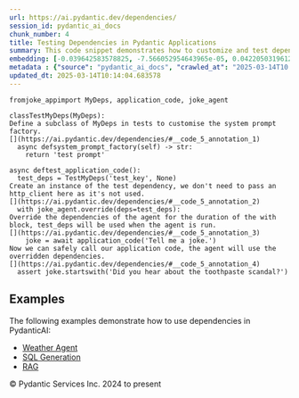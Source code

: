 ```yaml
---
url: https://ai.pydantic.dev/dependencies/
session_id: pydantic_ai_docs
chunk_number: 4
title: Testing Dependencies in Pydantic Applications
summary: This code snippet demonstrates how to customize and test dependencies in a Pydantic application by subclassing 'MyDeps' to create 'TestMyDeps'. The example shows how to override dependencies during a test block and safely call application code while using these mock dependencies to ensure proper testing.
embedding: [-0.039642583578825, -7.566052954643965e-05, 0.04220503196120262, -0.0221827644854784, 0.010576380416750908, 0.036075253039598465, 0.0004996931529603899, 0.010457050055265427, -0.02436838112771511, 0.0035359275061637163, 0.01949470490217209, -0.04288332909345627, -0.016454938799142838, -0.03100060112774372, -0.01550030056387186, -0.047279685735702515, -0.029141569510102272, 0.03778355196118355, -0.01211510505527258, 0.0746627151966095, 0.049766767770051956, 0.039115022867918015, 0.036175742745399475, -0.0034197380300611258, -0.0021290930453687906, -0.0399189256131649, -0.02571241185069084, 0.04612407088279724, 0.03275914490222931, -0.03391475975513458, 0.03285963088274002, -0.0005122541333548725, -0.017987383529543877, 0.06215193495154381, 0.03582403436303139, 0.009602900594472885, 0.013942734338343143, -0.021416541188955307, -0.01090924721211195, 0.017585430294275284, 0.008711068890988827, -0.053911905735731125, 0.01953238807618618, 0.02433069795370102, -0.06782951951026917, 0.06190071254968643, -0.010802478529512882, 0.00242584734223783, 0.008246310986578465, 0.009709669277071953, -0.05310799926519394, -0.012353764846920967, 0.011342602781951427, 0.011229553259909153, -0.024380942806601524, 0.004914499819278717, -0.005222244653850794, 0.038486968725919724, -0.013565903529524803, -0.06421194225549698, 0.027558881789445877, -0.01339004933834076, -0.03208084776997566, 0.026277657598257065, -0.05320848897099495, -0.028915472328662872, 0.0030381970573216677, -0.009100460447371006, -0.020914100110530853, -0.009866682812571526, 0.045872852206230164, 0.039642583578825, -0.052706047892570496, -0.029141569510102272, -0.021680323407053947, -0.012548460625112057, 0.02453167550265789, 0.05526849627494812, 0.03831111639738083, -0.040948931127786636, -0.01777384616434574, 0.029543522745370865, -0.045646753162145615, 0.002728882012888789, -0.03348768502473831, -0.03067401424050331, -0.05295726656913757, -0.00800137035548687, -0.004258186090737581, -0.026579121127724648, -0.003771446645259857, 0.004496845882385969, -0.05908704549074173, 0.0366530604660511, 0.05265580117702484, 0.050017986446619034, 0.012535899877548218, -0.010124183259904385, -0.005275628995150328, 0.02863912843167782, 0.024029234424233437, 0.012309800833463669, -0.11124040931463242, -0.0016423535998910666, 0.06521682441234589, 0.00813326146453619, -0.017296526581048965, 0.005215964280068874, -0.03851209208369255, 0.03409061208367348, -0.049138717353343964, 0.0032752864062786102, 0.033889636397361755, 0.010256074368953705, -0.031176455318927765, 0.00346684199757874, 0.01975848712027073, -0.05712752416729927, 0.010526136495172977, -0.06180022656917572, -0.050445061177015305, -0.03524622693657875, 0.040119901299476624, -0.0032062006648629904, 0.04537041112780571, -0.010884124785661697, -0.012561021372675896, -0.02122812718153, -0.05026920884847641, 0.010161866433918476, 0.0002847819123417139, -0.015651032328605652, 0.011901567690074444, -0.013339804485440254, -0.012447972781956196, 0.0008714208961464465, -0.03906477615237236, -0.017711039632558823, -0.0228610597550869, 0.02306203544139862, 0.04755602777004242, 0.004038368351757526, 0.007498929742723703, 0.01139912661164999, -0.004895658232271671, 0.03539695963263512, -0.033336952328681946, 0.009364241734147072, -0.0027869767509400845, 0.016379572451114655, 0.009791316464543343, 0.023991551250219345, -0.06375974416732788, -3.113268758170307e-05, -0.011568700894713402, -0.012014617212116718, 0.001377787091769278, 0.03489451855421066, 0.04951554536819458, -0.01110394299030304, -0.04220503196120262, 0.005159439519047737, -0.030874991789460182, 0.010004853829741478, -0.05235433951020241, -0.03067401424050331, -0.03582403436303139, -0.002122812671586871, -0.03527135029435158, 0.0175100639462471, 0.0039001971017569304, -0.04366211220622063, 0.008309115655720234, 0.006738988216966391, 0.05667532980442047, -0.009125581942498684, -0.004361814819276333, -0.02426789328455925, -0.05451483279466629, -0.046400412917137146, -0.007932284846901894, -0.018904337659478188, -0.04846042022109032, -0.0012168489629402757, -0.06521682441234589, -0.04104941710829735, -0.010023695416748524, 0.04866139590740204, 0.03047303855419159, 0.04788261279463768, 0.03155328705906868, 0.012133946642279625, -0.0023551916237920523, 0.019871536642313004, 0.05677581578493118, -0.013038340024650097, 0.0412755161523819, 0.008842959068715572, 0.03775843232870102, -0.018376775085926056, 0.0039033375214785337, 0.04516943171620369, 0.02469496801495552, 0.023099718615412712, -0.007329355925321579, -0.026051558554172516, -0.00914442352950573, -0.031176455318927765, -0.012328642420470715, -0.02926718071103096, 0.04079819843173027, -0.043134547770023346, 0.00019989688007626683, 0.05602215602993965, -0.01992177963256836, -0.017560308799147606, -0.006820634473115206, 0.03745696693658829, -0.04180308058857918, 0.041853323578834534, -0.0228610597550869, -0.0058628567494452, 0.05562020465731621, -0.04549602046608925, -0.02632790058851242, 0.012177910655736923, -0.0497165247797966, -0.04288332909345627, 0.00832795724272728, 0.042807962745428085, -0.011047418229281902, -0.03851209208369255, -0.002956550335511565, -0.02730766125023365, -0.01019326876848936, -0.058383628726005554, 0.001473564887419343, -0.03331182897090912, -0.004189100582152605, 0.008610580116510391, 0.009175825864076614, 0.02296154759824276, -0.0007552314200438559, -0.00044356106081977487, 0.02678009867668152, 0.019117875024676323, -0.03263353556394577, -0.029015960171818733, 0.062955841422081, -0.021793372929096222, 0.054565075784921646, -0.0017035885248333216, 0.034417200833559036, -0.01550030056387186, -0.010758514516055584, -0.05627337470650673, 0.01806274987757206, -0.012768278829753399, -0.03142767772078514, 0.044239919632673264, -0.01848982460796833, 0.045847728848457336, -0.023765452206134796, 0.013704074546694756, 0.0063872793689370155, -0.014570784755051136, 0.04753090441226959, -0.010117902420461178, 0.038285993039608, 0.027031319215893745, 0.014721517451107502, 0.006896000821143389, 0.017321648076176643, 0.0005730966222472489, -0.029292302206158638, -0.006481487303972244, -0.007272831629961729, 0.0034480004105716944, -0.01507322583347559, -0.010978332720696926, -0.017849212512373924, 0.006814354099333286, 0.014834566041827202, 0.032382313162088394, -0.025486312806606293, 0.01622883975505829, -6.462056626332924e-05, 0.0023096578661352396, -0.02851351909339428, 0.047832369804382324, -0.01730908825993538, 0.06938708573579788, 0.013101145625114441, -0.024406064301729202, 0.04157698154449463, -0.02655399963259697, -0.002923577791079879, 0.010017414577305317, 0.015085786581039429, -0.02504667639732361, -0.013013218529522419, -0.01659310981631279, 0.0071786236949265, -0.002245282521471381, -0.03939136490225792, 0.003495104145258665, 0.02577521651983261, 0.00832795724272728, 0.008346798829734325, -0.010224671103060246, 0.01019326876848936, 0.023803135380148888, 0.02489594556391239, 0.011210711672902107, -0.019645437598228455, -0.045320164412260056, 0.025750095024704933, -0.04386308789253235, 0.024117160588502884, -0.02093922346830368, -0.0625036433339119, -0.0011697451118379831, 0.04223015531897545, -0.019457021728157997, -0.043034058064222336, -0.017912017181515694, 0.031075967475771904, -0.016517743468284607, -0.012535899877548218, 0.047179196029901505, -0.0457221195101738, -0.015186275355517864, 0.007335636764764786, 0.018464701250195503, 0.006390419788658619, -0.002446258906275034, -0.017811529338359833, 0.011003455147147179, -0.0016282224096357822, 0.04908847063779831, -0.028136687353253365, 0.02561192214488983, 0.013364926911890507, -0.033236462622880936, 0.034442320466041565, 0.024456309154629707, 0.00242584734223783, 0.016969939693808556, -0.015889693051576614, 0.03941648453474045, -0.011003455147147179, -0.015412373468279839, -0.001492406358011067, 0.006845756899565458, 0.01900482550263405, -0.05768021196126938, -0.038788434118032455, 0.022823376581072807, -0.02126581035554409, -0.0013126267585903406, -0.05235433951020241, -0.004440321121364832, -0.020361416041851044, 0.0003658397472463548, -0.024707529693841934, -0.005065232049673796, -0.007071855012327433, -0.0254486296325922, -0.013779440894722939, 0.021479347720742226, 0.03200548142194748, 0.0354723259806633, -0.023263011127710342, -0.021517029032111168, -0.0020851294975727797, 0.004452882334589958, -0.00889948382973671, 0.02547375112771988, 0.044013820588588715, 0.0031088527757674456, 0.03589940071105957, -0.03961746022105217, 0.01659310981631279, -0.009659425355494022, 0.05356019735336304, 0.016341889277100563, 0.008227469399571419, 0.018841532990336418, 0.006327614653855562, 0.02906620316207409, 0.06089583411812782, -0.09265009313821793, -0.007699906360358, 0.007480088155716658, -0.022057153284549713, 0.01115418691188097, -0.021290931850671768, 0.018866654485464096, 0.04092380777001381, 0.01393017265945673, 0.004751206375658512, -0.02655399963259697, -0.016781525686383247, 0.008604300208389759, 0.012642668560147285, 0.018627995625138283, 0.056625086814165115, 0.0004914499586448073, 0.014445174485445023, 0.006814354099333286, 0.04092380777001381, -0.022233007475733757, 0.02028604969382286, -0.021956665441393852, -0.030071085318922997, -0.044440895318984985, 0.010130464099347591, -0.023363500833511353, 0.05702703818678856, 0.04810871183872223, -0.01259242370724678, -0.06416169553995132, -0.001578763360157609, -0.045546263456344604, 0.0005872277542948723, 0.027357904240489006, 0.027332782745361328, -0.018841532990336418, 0.009747352451086044, -0.02806132286787033, -0.01636701077222824, 0.013578464277088642, 0.024255333468317986, 0.006092095281928778, 0.01066430751234293, -0.023702647536993027, 0.0018307688878849149, 0.015311885625123978, 0.006732707377523184, 0.007668503560125828, -0.0250843595713377, -0.01216534897685051, 0.00579063082113862, 0.04677724465727806, -0.04712895303964615, 0.0010182277765125036, -0.03936624154448509, -0.0681309774518013, 0.04233064129948616, -0.014784322120249271, -0.005146878771483898, -0.027131807059049606, -0.00535727571696043, -0.012272117659449577, -0.010400526225566864, -0.032156214118003845, 0.016844330355525017, -0.01004253700375557, 0.05687630549073219, -0.01740957610309124, 0.057730454951524734, 0.03831111639738083, -0.03632647544145584, 0.06617145985364914, 0.020976906642317772, 0.038914043456315994, 0.051098234951496124, -0.011147907003760338, -0.006820634473115206, 0.01838933490216732, 0.032482802867889404, -0.0014814154710620642, -0.010230951942503452, -0.03632647544145584, -0.0158771313726902, -0.04413942992687225, 0.05406263843178749, 0.029844986274838448, -0.016442377120256424, -0.00612349808216095, -0.008189786225557327, 0.017133234068751335, 0.027784978970885277, -0.004952182527631521, -0.025134604424238205, 0.020650319755077362, -0.045847728848457336, -0.017271405085921288, -0.03210597112774849, -0.009514973498880863, -0.025699850171804428, 0.006349596194922924, 0.05009335279464722, -0.013239316642284393, -0.002020754385739565, 0.03504525125026703, 0.03622598573565483, -0.00033875505323521793, -0.00029341760091483593, -0.004817151930183172, 0.031930115073919296, 0.0014892661711201072, -0.019808730110526085, 0.06074510142207146, -0.0013134118635207415, -0.041074540466070175, 0.025222530588507652, -0.007492649368941784, 0.008057895116508007, 0.017974821850657463, -0.028814982622861862, -0.008334238082170486, 0.013427731581032276, 0.019607754424214363, -0.01019326876848936, 0.004945902153849602, -0.029543522745370865, 0.010576380416750908, 0.009916926734149456, -0.0031528163235634565, 0.012799681164324284, -0.04351137951016426, -0.02534814178943634, 0.014068343676626682, 0.014972737990319729, -0.03808501735329628, -0.003711781930178404, -0.00655685318633914, 0.00035524138365872204, 0.014369809068739414, -0.0038028492126613855, -0.008566617034375668, 0.005263068247586489, -0.01712067238986492, -0.041200149804353714, 0.031101088970899582, 0.007040452677756548, 0.0032376032322645187, 0.021140199154615402, 0.003878215327858925, -0.010413086973130703, 0.028789861127734184, -0.005024408455938101, -0.023765452206134796, -0.03539695963263512, 0.02904108166694641, -0.006544292438775301, 0.006079534534364939, -0.0008549345075152814, -0.01512346975505352, 0.060242660343647, -0.00971595011651516, 0.028714494779706, 0.004129435867071152, 0.038285993039608, 0.012655229307711124, -0.02185617759823799, -0.003243883838877082, 0.013201633468270302, -0.000763082061894238, 0.013766879215836525, -0.03491963818669319, -0.005099774803966284, -0.012083702720701694, -0.005605355836451054, 0.02296154759824276, 0.023891063407063484, 0.005253647454082966, -0.0277598574757576, 0.012303520925343037, 0.018238604068756104, 0.012177910655736923, -0.05142482370138168, 0.009395644068717957, 0.00870478805154562, 0.004619315732270479, 0.031201576814055443, 0.0013573754113167524, -0.007210026495158672, -0.012912729755043983, 0.004377515986561775, -0.022986669093370438, 0.01095949113368988, 0.030221818014979362, -0.0068269153125584126, -0.027784978970885277, 0.001300850766710937, -0.02100202813744545, -0.03655257448554039, -0.006198863964527845, -0.000910674047190696, 0.00813326146453619, -0.025523995980620384, -0.0003299230884294957, -0.008541494607925415, 0.0053604161366820335, -0.019281167536973953, 0.017057867720723152, -0.022032031789422035, 0.044466014951467514, 0.018075309693813324, -0.04712895303964615, -0.016291644424200058, -0.007065574638545513, -0.0015112479450181127, -0.009295156225562096, 0.002264124108478427, 0.01712067238986492, -0.011053699068725109, 0.005027548875659704, -0.0009428616613149643, -0.027483515441417694, -0.018439579755067825, -0.038914043456315994, -0.038285993039608, -0.01095949113368988, -0.007932284846901894, 0.0016486340900883079, 0.02688058651983738, -0.027332782745361328, -0.005529989954084158, -0.008811556734144688, -0.006896000821143389, 0.002818379318341613, 0.02524765394628048, 0.0035955924540758133, 0.013465414755046368, -0.0022075995802879333, 0.003953581675887108, 0.006063833367079496, -0.02302435226738453, 0.011461932212114334, -0.011863884516060352, -0.013754318468272686, 0.01177595742046833, -0.026855463162064552, -0.017849212512373924, 0.0024054355453699827, 0.02577521651983261, -0.04883725196123123, -0.001848040265031159, 0.011976934038102627, 0.016681035980582237, 0.014156271703541279, 0.02208227664232254, 0.016417255625128746, -0.011191870085895061, -0.008491250686347485, 0.062302667647600174, -0.02698107436299324, 0.012611265294253826, 0.0030900111887604, 0.005950783845037222, 0.013251877389848232, 0.014068343676626682, 0.03994404897093773, 0.00378400762565434, -0.03228182718157768, -0.017623113468289375, 0.0452699214220047, -0.044993579387664795, 0.004308430477976799, 0.01777384616434574, -0.0155128613114357, 0.001691027544438839, 0.01616603508591652, 0.016505181789398193, -0.007034171838313341, 0.0338393934071064, -0.0020254647824913263, 0.0015230238204821944, -0.0036803793627768755, 0.02198178693652153, -0.0022766850888729095, -0.007184904534369707, -0.011606384068727493, 0.007436124607920647, -0.036401841789484024, -0.02700619585812092, 0.021843615919351578, 0.0021181022748351097, -0.011443090625107288, -0.037255991250276566, 0.007078135851770639, 0.04745553806424141, -0.05451483279466629, -0.0026048419531434774, 0.04240600764751434, -0.009734791703522205, 0.03316109627485275, -0.01104113832116127, -0.006619658321142197, -0.003044477663934231, -0.007461246568709612, 0.04177795723080635, -0.005146878771483898, -0.02420508861541748, -0.014545663259923458, -0.009207229129970074, -0.02969425544142723, -0.01897970400750637, 0.002287676092237234, 0.02873961813747883, 0.01247937511652708, -0.03740672394633293, -0.04529504477977753, -0.003928459715098143, 0.037708185613155365, 0.05345970764756203, -0.006638499908149242, -0.00669502466917038, 0.028438152745366096, -0.005457764025777578, 0.003834251780062914, -0.04288332909345627, 0.006104656495153904, -0.007297953590750694, -0.01134888269007206, 0.04212966561317444, -0.02818693220615387, -0.02463216334581375, 0.021504469215869904, -0.014420052990317345, -0.026353023946285248, -0.003129264572635293, -0.035522568970918655, -0.015311885625123978, 0.027558881789445877, -0.0012301950482651591, -0.008748751133680344, -0.018401896581053734, -0.01420651562511921, -0.01865311712026596, -0.010136744007468224, -0.018050188198685646, -0.006676183082163334, -0.06828171014785767, 0.011788519099354744, -0.006035570986568928, -0.008064175955951214, 0.00737331947311759, -0.006217705551534891, -0.009709669277071953, 0.011939250864088535, -0.013477976433932781, 0.001665905467234552, 0.033563051372766495, 0.028588885441422462, -0.016517743468284607, 0.034542810171842575, -0.0420040562748909, 0.009238631464540958, -0.0117257134988904, -0.009571498259902, 0.001318907248787582, 0.003755745477974415, 0.0029534101486206055, -0.01085900329053402, -0.058785580098629, 0.019846413284540176, 0.0009601330966688693, -0.008359359577298164, -0.024406064301729202, 0.03718062490224838, -0.03200548142194748, -0.013000656850636005, -0.0069588059559464455, -0.03100060112774372, 0.013603586703538895, 0.03240743651986122, 0.03112621046602726, -0.03218133747577667, 0.014118588529527187, 0.012611265294253826, 0.011072540655732155, -0.022459106519818306, -0.03363841399550438, 0.03270890191197395, 0.017849212512373924, -0.01242913119494915, 0.011072540655732155, 0.02642838843166828, -0.01014302484691143, 0.010544977150857449, 0.01393017265945673, -0.006302492693066597, -0.006085814908146858, 0.0029000258073210716, -0.026830341666936874, -0.04873676225543022, -0.013754318468272686, -0.013917611911892891, -0.005586514249444008, 0.006544292438775301, 0.02808644436299801, 0.00976619403809309, 0.021353736519813538, -0.10601501911878586, -0.06089583411812782, 0.005800051614642143, -0.02969425544142723, 0.011417968198657036, 0.03544720262289047, 0.03223158046603203, 0.01354078110307455, -0.01177595742046833, 0.025159725919365883, 0.00397556321695447, -0.02571241185069084, -0.01076479535549879, -0.01630420610308647, 0.03871306777000427, -0.011267236433923244, 0.029618889093399048, -0.008786434307694435, 0.05361044034361839, 0.004616175312548876, -0.0072791120037436485, -0.025222530588507652, -0.040371123701334, 0.024946188554167747, 0.018640555441379547, 0.006063833367079496, 0.004003825597465038, 0.027684491127729416, 0.014269320294260979, 0.00039508339250460267, -0.015600788407027721, -0.026026437059044838, -0.017660796642303467, 0.010978332720696926, -0.02214508131146431, 0.04856090992689133, 0.008861800655722618, 0.015424934215843678, 0.025599362328648567, -0.026805220171809196, -0.005818893201649189, -0.002515344647690654, -0.0011548289330676198, -0.02201947011053562, 0.020436782389879227, -0.0043021501041948795, -0.03223158046603203, -0.023338377475738525, -0.01550030056387186, 0.005027548875659704, 0.016354450955986977, 0.01573896035552025, 0.000658668577671051, 0.0342915877699852, 0.02884010598063469, 0.012253276072442532, -0.022559594362974167, 0.02773473598062992, -0.010752234607934952, 0.025825459510087967, -8.179384167306125e-05, -0.003228182438760996, 0.03002084232866764, 0.01859031245112419, -0.006120357662439346, 0.0039001971017569304, -0.008943446911871433, 0.0016282224096357822, -0.011549859307706356, 0.023966429755091667, -0.01622883975505829, 0.005099774803966284, 0.03321133926510811, -0.007882040925323963, -0.018904337659478188, -0.0033946160692721605, 0.004264466930180788, -0.014545663259923458, -0.0010527706472203135, -0.011537298560142517, 0.03753233328461647, -0.024029234424233437, 0.016932256519794464, 0.051952384412288666, -0.047606270760297775, 0.003633275395259261, 0.009797596372663975, 0.010902966372668743, 0.013038340024650097, 0.029543522745370865, 0.03230694681406021, 0.013603586703538895, -0.01430700346827507, 0.030498160049319267, -0.03358817100524902, 0.019607754424214363, -0.045847728848457336, -0.009973451495170593, 0.010362843051552773, 0.008660824038088322, 0.019381655380129814, 0.044666994363069534, -0.016969939693808556, 0.0060669733211398125, -0.01254217978566885, 0.022132519632577896, -0.015236519277095795, -0.01567615568637848, -0.018213480710983276, -0.0017271405085921288, 0.01469639502465725, -0.021353736519813538, -0.027609124779701233, 0.017321648076176643, -0.04298381507396698, -0.03484427556395531, 0.042154788970947266, 0.01926860772073269, -0.03414085507392883, 0.01577664352953434, 0.024870822206139565, 0.04331040382385254, -0.009810158051550388, 0.033990126103162766, -0.009577779099345207, -0.02600131370127201, -0.019871536642313004, -0.025297896936535835, -0.025209970772266388, 0.017711039632558823, 0.03750720992684364, 0.0004482714575715363, -0.050771649926900864, 0.013829684816300869, 0.023263011127710342, -0.0060983761213719845, 0.052404582500457764, 0.02394130639731884, -0.0023551916237920523, -0.028362786397337914, 0.004528248216956854, -0.056424107402563095, 0.006965086329728365, 0.010425647720694542, -0.02250935137271881, -0.008453567512333393, 0.022421423345804214, 0.011945531703531742, -0.030397672206163406, -0.013515659607946873, 0.0158771313726902, 0.013452854007482529, -0.0155128613114357, 0.03343743830919266, -0.0014091896591708064, 0.038361359387636185, 0.0020238945726305246, -0.038788434118032455, 0.015387251041829586, -0.022484228014945984, -0.04220503196120262, 0.011606384068727493, -0.026252534240484238, -0.015613350085914135, 0.025222530588507652, -0.009854121133685112, -0.020110195502638817, -0.0155128613114357, -0.0023442006204277277, -0.043586745858192444, -0.008371921256184578, -0.008302834816277027, 0.014847127720713615, -0.0021024008747190237, 0.007794113829731941, 0.06647292524576187, 0.0350201278924942, -0.012950412929058075, 0.011713152751326561, 0.007059294264763594, 0.005573953501880169, 0.0187787264585495, -0.0014036941574886441, -0.00808301754295826, 0.04147649183869362, 0.0017192898085340858, 0.02312484011054039, 0.008629421703517437, -0.014997859485447407, 0.006280510686337948, -0.0024321277160197496, -0.027609124779701233, -0.016580548137426376, 0.006016729399561882, -0.03680379316210747, 0.01190784852951765, 0.004170258995145559, -0.009973451495170593, 0.026026437059044838, 0.008309115655720234, 0.02384081855416298, 0.019482145085930824, -0.012579862959682941, -0.009577779099345207, 0.017233721911907196, 0.0546153225004673, -0.01468383427709341, -0.01185760460793972, 0.007053013425320387, 0.0218184944242239, -0.005489166360348463, -0.021240686997771263, 0.04263210669159889, 0.02400411292910576, -0.007216306868940592, -0.00447486387565732, -0.04660138860344887, -0.01590225286781788, -0.007819236256182194, -0.01828884705901146, 0.00038193355430848897, -0.019557511433959007, -0.03627622872591019, -0.006242827512323856, -0.004217362962663174, 0.011976934038102627, 0.01014302484691143, 0.006148620042949915, 0.0448177233338356, 0.0284883975982666, 0.000357792858267203, 0.03316109627485275, -0.014909932389855385, 0.010651745833456516, -0.012259556911885738, -0.026152046397328377, -0.017321648076176643, -0.002124382881447673, 0.004364954773336649, -0.022459106519818306, 0.006801793351769447, -0.019281167536973953, -0.010268635116517544, -0.02512204274535179, 0.026629365980625153, 0.015550544485449791, 0.04954066872596741, 0.05245482549071312, 0.03090011328458786, 0.016404693946242332, 0.01463359035551548, -0.0028858946170657873, 0.04006965830922127, -0.018364213407039642, 0.009640583768486977, -0.024192526936531067, 0.02394130639731884, 0.041501615196466446, -0.01908019185066223, -0.002705330029129982, 0.011449371464550495, 0.027483515441417694, 0.003893916727975011, -0.018376775085926056, -0.050671160221099854, -0.01926860772073269, 0.009690827690064907, 0.01930629089474678, -0.0017240002052858472, 0.007926004938781261, -0.017711039632558823, 0.01573896035552025, 0.02806132286787033, 0.007053013425320387, 0.005687002558261156, 0.0018684519454836845, -0.03567330166697502, -0.0230871569365263, -0.01845214143395424, -0.051851898431777954, -0.035095494240522385, -0.012184190563857555, -0.009207229129970074, -0.004204801749438047, 0.014131149277091026, -0.02861400693655014, -0.024933626875281334, -0.025662166997790337, 0.016894573345780373, 0.008541494607925415, 0.020373977720737457, 0.0007701476570218801, 0.004220503382384777, -0.023212768137454987, -0.0037683064583688974, -0.026177169755101204, -0.019067630171775818, -0.0021102516911923885, 0.02571241185069084, -0.028111565858125687, 0.006858317647129297, 0.021793372929096222, 0.004493705462664366, 0.05137457698583603, 0.024418625980615616, 0.02873961813747883, -0.015952497720718384, -0.01871592178940773, 0.055670447647571564, 0.014897371642291546, -0.030422793701291084, 0.017170917242765427, 0.010168147273361683, 0.002626823727041483, 0.02263496071100235, 0.029292302206158638, -0.041727714240550995, -0.003476262791082263, -0.03670330345630646, 0.001030788873322308, 0.007436124607920647, 0.02404179610311985, 0.008641982451081276, -0.02057495340704918, -0.01620371825993061, -0.04936481639742851, 0.0033694941084831953, 0.00737331947311759, 0.011003455147147179, -0.05607239902019501, 0.028664251789450645, -0.0003715314669534564, 0.01949470490217209, -0.00104099465534091, -0.034969884902238846, 0.014671273529529572, -0.06009192764759064, -0.0033537927083671093, 0.0006849681958556175, -0.01027491595596075, -0.019029946997761726, -0.033236462622880936, -0.03270890191197395, -0.03481915220618248, 0.0008462988189421594, -0.01649262197315693, 0.012831083498895168, -0.02136629819869995, 0.024380942806601524, 0.022647522389888763, 0.06300608068704605, 0.03069913573563099, -0.010601501911878586, 0.03208084776997566, 0.03177938610315323, 0.0023724630009382963, 0.005881698336452246, -0.0014955466613173485, -0.008679665625095367, -0.03582403436303139, -0.0011289218673482537, 0.02700619585812092, 0.051098234951496124, 0.010953211225569248, -0.026152046397328377, 0.002722601406276226, -0.0027854065410792828, -0.002166776219382882, 0.014131149277091026, -0.008993691764771938, 0.023501671850681305, 0.033135976642370224, -0.002695909235626459, -0.0234514269977808, -0.004848554264754057, -0.006569414399564266, 0.010815039277076721, -0.02230837382376194, -0.014457736164331436, 0.007027891464531422, 0.013955295085906982, -0.0027948273345828056, 0.007819236256182194, 0.019029946997761726, -0.02208227664232254, 0.029895231127738953, 0.005385538097470999, -0.0027775559574365616, -0.007272831629961729, -0.02031117118895054, 0.015852009877562523, 0.0043932171538472176, -0.007140940520912409, -0.01740957610309124, 0.009496131911873817, 0.003312969347462058, -0.011681750416755676, -0.05245482549071312, -0.004195381421595812, 0.03622598573565483, 0.020160440355539322, 0.023690085858106613, 0.015537983737885952, -0.03240743651986122, -0.020210683345794678, -0.036828916519880295, -0.002697479445487261, 0.032256703823804855, 0.011355163529515266, -0.0019548090640455484, -0.04491821303963661, 0.012831083498895168, 0.01458334643393755, 0.02463216334581375, -0.01134888269007206, -0.018627995625138283, 0.011832482181489468, -0.032131094485521317, -0.0007367824437096715, 0.0459984615445137, -0.01254217978566885, 0.010614063590765, 0.035296469926834106, -0.0019516687607392669, 0.015148592181503773, 0.0234514269977808, -0.007216306868940592, -0.02600131370127201, 0.023263011127710342, 0.017283964902162552, 0.00023865941329859197, -0.01100973505526781, 0.020185561850667, 0.030749380588531494, -0.03037255071103573, -0.023526793345808983, -0.013427731581032276, 0.012548460625112057, -0.024569358676671982, 0.005002426914870739, -0.013239316642284393, -0.021341174840927124, -0.006120357662439346, 0.025599362328648567, 0.04991750046610832, 0.01604042388498783, 0.007819236256182194, 0.002411716151982546, -0.017108110710978508, 0.015035542659461498, 0.019394217059016228, 0.007291673216968775, -0.05607239902019501, 0.02273544855415821, -0.018477262929081917, 0.029015960171818733, -0.03341231867671013, -0.0015457906993106008, -0.00047221590648405254, 0.025486312806606293, -0.016907135024666786, 0.009263752959668636, 0.008126980625092983, 0.0015190985286608338, 0.031704019755125046, -0.032482802867889404, -0.034417200833559036, 0.0029298581648617983, -0.016253961250185966, -0.02103971131145954, -0.007712467107921839, 0.010607782751321793, -0.031201576814055443, 0.0007418853347189724, 0.00819606613367796, 0.019670559093356133, 0.01920580118894577, -0.04504382237792015, 0.009671987034380436, -0.005947643890976906, -0.0013306832406669855, 0.014407491311430931, 0.012278398498892784, -0.0032313228584825993, -0.00189200381282717, 0.012937852181494236, 0.010425647720694542, 0.005407519638538361, -0.020173000171780586, -0.015387251041829586, -0.012278398498892784, 0.015952497720718384, -0.00033757745404727757, -0.02806132286787033, -0.0069588059559464455, -0.013515659607946873, -0.020110195502638817, -0.00598532659932971, -0.012667790055274963, 0.012761997990310192, 0.0469028539955616, -0.009025094099342823, 0.008321676403284073, -0.005982186645269394, -0.017283964902162552, -0.022358618676662445, 0.024129722267389297, -0.03635159507393837, -0.024569358676671982, -0.015475178137421608, 0.020562391728162766, 0.022873619571328163, -0.015035542659461498, 0.0006971366819925606, 0.032809387892484665, 0.016605669632554054, 0.004462303128093481, -0.003199920291081071, 0.0057812100276350975, -0.05491678789258003, 0.0228610597550869, -0.039868682622909546, 0.05617288872599602, 0.0008502241689711809, 0.01316395029425621, -0.014080905355513096, -0.004927060566842556, -0.017497502267360687, 0.04768163710832596, -0.003790288232266903, 0.0038813557475805283, -0.02014787867665291, 0.013842245563864708, -0.003991264384239912, -0.014043222181499004, -0.007699906360358, -0.013779440894722939, -0.008773873560130596, -0.008246310986578465, 0.003991264384239912, -0.0024054355453699827, 0.03569842502474785, -0.001681606750935316, -0.0020270347595214844, -0.009207229129970074, 0.009251192212104797, -0.03723086789250374, -0.01190784852951765, -0.005837734788656235, 0.058785580098629, -0.04431528225541115, -0.010852722451090813, -0.003966142423450947, -0.006274230312556028, 0.011706871911883354, 0.01835165172815323, 0.020097633823752403, -0.005633618216961622, 0.02328813448548317, -0.03778355196118355, 0.008441006764769554, 0.006638499908149242, -0.015663594007492065, -0.021215565502643585, 0.03419110178947449, -0.004741785582154989, 0.024933626875281334, 0.01747238077223301, 0.014294442720711231, -0.0635085254907608, -0.003652116982266307, -0.002038025762885809, 0.05426361411809921, -0.034417200833559036, 0.004905079025775194, -0.0048454138450324535, 0.04484284669160843, 0.013038340024650097, -0.024808017536997795, 0.010243512690067291, 0.02730766125023365, -0.015412373468279839, -0.01848982460796833, -0.016442377120256424, -0.03014645166695118, 0.013578464277088642, -0.029191814363002777, 0.01306346245110035, 0.01663079299032688, 0.0030570386443287134, -0.022785693407058716, 0.023463988676667213, -0.004848554264754057, -0.003941020462661982, -0.011273517273366451, -0.010067658498883247, 0.014093466103076935, 0.028362786397337914, 0.0010268634650856256, -0.027508636936545372, 0.03924063220620155, -0.0018449000781401992, 0.014407491311430931, 0.0008517942624166608, 0.0138799287378788, -0.045747239142656326, 0.017685918137431145, 0.01128607802093029, 0.002097690710797906, -0.0018072170205414295, -0.03037255071103573, -0.00958405900746584, 0.01166290882974863, 0.0041482774540781975, 0.02012275718152523, 0.003520226338878274, -0.014281881041824818, 0.018025066703557968, -0.04778212681412697, 0.01223443541675806, 0.003799709025770426, 0.03230694681406021, 0.014181393198668957, 0.016643352806568146, -0.02289874292910099, 0.033688660711050034, 0.014168832451105118, 0.01946958340704441, -0.012460533529520035, -0.03351280465722084, 0.004069771151989698, -0.009879243560135365, -0.02469496801495552, -0.01581432670354843, -0.007706186734139919, -0.0030209256801754236, 0.018301408737897873, 0.01737189292907715, 0.027357904240489006, 0.024996433407068253, 0.005018128082156181, 0.006038710940629244, 0.008101859129965305, -0.024192526936531067, -0.005906820297241211, 0.03424134477972984, 0.06913585960865021, -0.024066917598247528, -0.03469354286789894, -0.002947129774838686, 0.008981130085885525, -0.013377487659454346, 0.021290931850671768, 0.0024509693030267954, -0.01041936781257391, 0.043260157108306885, 0.04828456789255142, 0.01626652292907238, -0.062302667647600174, 0.01425675954669714, 0.01134888269007206, -0.00048085159505717456, 0.016567988321185112, -0.01985897496342659, 0.013364926911890507, 0.07044220715761185, 0.007768991868942976, 0.007417283020913601, -0.0013471695128828287, 0.02861400693655014, 0.019683120772242546, 0.016768964007496834, 0.0012011476792395115, -0.03579891100525856, 0.0261269249022007, 0.0027037598192691803, -0.01636701077222824, -0.017459819093346596, 0.010400526225566864, 0.009182106703519821, 0.04034600034356117, 0.03245767951011658, 0.04308430477976799, 0.0021746268030256033, 0.02063775807619095, 0.02622741274535656, -0.0033066889736801386, 0.000327567890053615, -0.01185760460793972, 0.009200948290526867, -0.024707529693841934, -0.0003214836469851434, 0.0138799287378788, 0.014859688468277454, 0.033135976642370224, 0.03122670017182827, 0.008610580116510391, 0.004308430477976799, -0.013892489485442638, -0.016052985563874245, -0.019356533885002136, -0.0004847769159823656, 0.031075967475771904, -0.026051558554172516, -0.013377487659454346, -0.037582576274871826, -0.016580548137426376, -0.02155471220612526, -0.04243113100528717, 0.005887978710234165, 0.026704732328653336, -0.020361416041851044, 0.002697479445487261, -0.007693625520914793, 0.0016863171476870775, 0.037582576274871826, -0.017585430294275284, -0.022132519632577896, 0.018138114362955093, -0.013641268946230412, 0.007379600312560797, -0.009138143621385098, 0.036301352083683014, -0.013364926911890507, -0.0037745870649814606, -0.013666391372680664, -0.058031920343637466, 0.004945902153849602, -0.0039849840104579926, -0.05059579387307167, 0.013025779277086258, -0.025134604424238205, 0.03587427735328674, -0.0038530933670699596, -0.010670587420463562, 0.01430700346827507, -0.0068834396079182625, -0.0293927900493145, 0.0074424054473638535]
metadata : {"source": "pydantic_ai_docs", "crawled_at": "2025-03-14T10:14:04.682043", "url_path": "/dependencies/", "chunk_size": 1374}
updated_dt: 2025-03-14T10:14:04.683578
---
```

```
fromjoke_appimport MyDeps, application_code, joke_agent

classTestMyDeps(MyDeps): 
Define a subclass of MyDeps in tests to customise the system prompt factory.
[](https://ai.pydantic.dev/dependencies/#__code_5_annotation_1)
  async defsystem_prompt_factory(self) -> str:
    return 'test prompt'

async deftest_application_code():
  test_deps = TestMyDeps('test_key', None) 
Create an instance of the test dependency, we don't need to pass an http_client here as it's not used.
[](https://ai.pydantic.dev/dependencies/#__code_5_annotation_2)
  with joke_agent.override(deps=test_deps): 
Override the dependencies of the agent for the duration of the with block, test_deps will be used when the agent is run.
[](https://ai.pydantic.dev/dependencies/#__code_5_annotation_3)
    joke = await application_code('Tell me a joke.') 
Now we can safely call our application code, the agent will use the overridden dependencies.
[](https://ai.pydantic.dev/dependencies/#__code_5_annotation_4)
  assert joke.startswith('Did you hear about the toothpaste scandal?')

```

## Examples
The following examples demonstrate how to use dependencies in PydanticAI:
  * [Weather Agent](https://ai.pydantic.dev/examples/weather-agent/)
  * [SQL Generation](https://ai.pydantic.dev/examples/sql-gen/)
  * [RAG](https://ai.pydantic.dev/examples/rag/)


© Pydantic Services Inc. 2024 to present